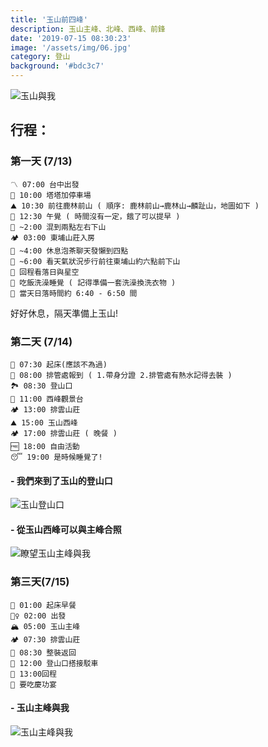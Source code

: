 ```yaml
---
title: '玉山前四峰'
description: 玉山主峰、北峰、西峰、前鋒
date: '2019-07-15 08:30:23'
image: '/assets/img/06.jpg'
category: 登山
background: '#bdc3c7'
---
```

![玉山與我](/assets/img/mtJade/mt&me.jpg)

## 行程：

### 第一天 (7/13)

    〽️ 07:00 台中出發
    🚗 10:00 塔塔加停車場
    ⛰️ 10:30 前往鹿林前山 ( 順序: 鹿林前山→鹿林山→麟趾山，地圖如下 )
    🥱 12:30 午覺 ( 時間沒有一定，餓了可以提早 ) 
    🥾 ~2:00 混到兩點左右下山
    🏕️ 03:00 東埔山莊入房
    🍵 ~4:00 休息泡茶聊天發懶到四點
    🥾 ~6:00 看天氣狀況步行前往東埔山約六點前下山
    🌟 回程看落日與星空
    🧼 吃飯洗澡睡覺 ( 記得準備一套洗澡換洗衣物 )
    🌄 當天日落時間約 6:40 - 6:50 間

好好休息，隔天準備上玉山!

### 第二天 (7/14)

    🌅 07:30 起床(應該不為過)
    🏣 08:00 排管處報到 ( 1.帶身分證 2.排管處有熱水記得去裝 )
    🏞️ 08:30 登山口
    🔭 11:00 西峰觀景台
    🏕️ 13:00 排雲山莊
    ⛰️ 15:00 玉山西峰
    🏕️ 17:00 排雲山莊 ( 晚餐 )
    🆓 18:00 自由活動
    😴 19:00 是時候睡覺了!

#### - 我們來到了玉山的登山口
![玉山登山口](/assets/img/mtJade/714-01.jpg)

#### - 從玉山西峰可以與主峰合照

![瞭望玉山主峰與我](/assets/img/mtJade/714-02.jpg)
<!-- #### - 瞭望玉山主峰全景圖

![玉山主峰全景圖](/assets/img/mtJade/714-03.jpg) -->

### 第三天(7/15)

    🍳 01:00 起床早餐
    🧗‍♀️ 02:00 出發
    🏔️ 05:00 玉山主峰
    🏕️ 07:30 排雲山莊
    🎒 08:30 整裝返回
    🚌 12:00 登山口搭接駁車
    🥾 13:00回程
    🎉 要吃慶功宴
<!-- 
#### - 登頂！來到了玉山主峰！
![玉山主峰](/assets/img/mtJade/715-01.jpg) -->

#### - 玉山主峰與我

![玉山主峰與我](/assets/img/mtJade/715-02.jpg)